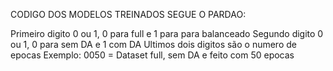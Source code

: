 CODIGO DOS MODELOS TREINADOS SEGUE O PARDAO:

Primeiro digito 0 ou 1, 0 para full e 1 para para balanceado
Segundo digito 0 ou 1, 0 para sem DA e 1 com DA 
Ultimos dois digitos são o numero de epocas 
Exemplo: 0050 = Dataset full, sem DA e feito com 50 epocas 
